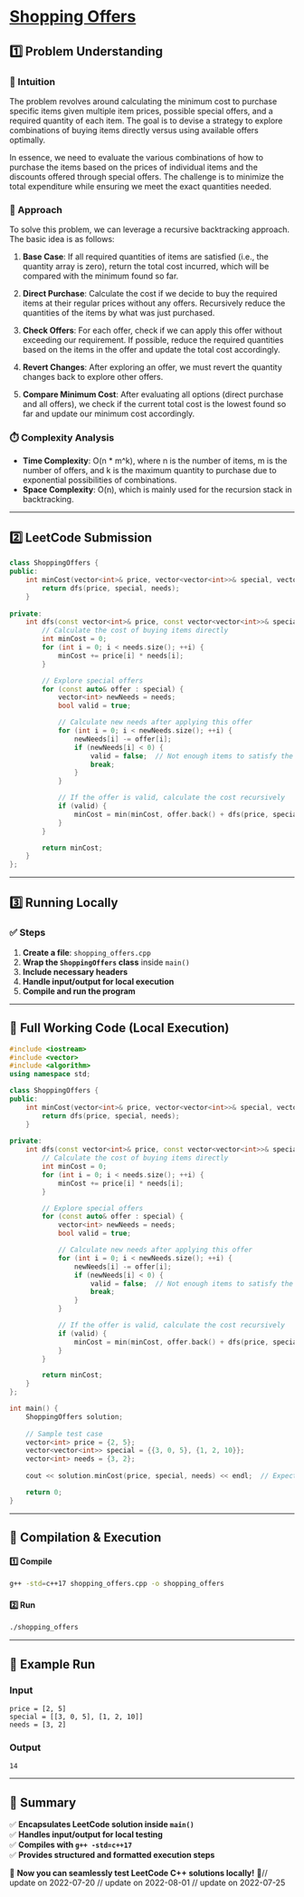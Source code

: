 # **[Shopping Offers](https://leetcode.com/problems/shopping-offers/description/)**  

## **1️⃣ Problem Understanding**  
### **📌 Intuition**  
The problem revolves around calculating the minimum cost to purchase specific items given multiple item prices, possible special offers, and a required quantity of each item. The goal is to devise a strategy to explore combinations of buying items directly versus using available offers optimally.

In essence, we need to evaluate the various combinations of how to purchase the items based on the prices of individual items and the discounts offered through special offers. The challenge is to minimize the total expenditure while ensuring we meet the exact quantities needed.

### **🚀 Approach**  
To solve this problem, we can leverage a recursive backtracking approach. The basic idea is as follows:

1. **Base Case**: If all required quantities of items are satisfied (i.e., the quantity array is zero), return the total cost incurred, which will be compared with the minimum found so far.

2. **Direct Purchase**: Calculate the cost if we decide to buy the required items at their regular prices without any offers. Recursively reduce the quantities of the items by what was just purchased.

3. **Check Offers**: For each offer, check if we can apply this offer without exceeding our requirement. If possible, reduce the required quantities based on the items in the offer and update the total cost accordingly.

4. **Revert Changes**: After exploring an offer, we must revert the quantity changes back to explore other offers.

5. **Compare Minimum Cost**: After evaluating all options (direct purchase and all offers), we check if the current total cost is the lowest found so far and update our minimum cost accordingly.

### **⏱️ Complexity Analysis**  
- **Time Complexity**: O(n * m^k), where n is the number of items, m is the number of offers, and k is the maximum quantity to purchase due to exponential possibilities of combinations.
- **Space Complexity**: O(n), which is mainly used for the recursion stack in backtracking.

---  

## **2️⃣ LeetCode Submission**  
```cpp
class ShoppingOffers {
public:
    int minCost(vector<int>& price, vector<vector<int>>& special, vector<int>& needs) {
        return dfs(price, special, needs);
    }
    
private:
    int dfs(const vector<int>& price, const vector<vector<int>>& special, vector<int>& needs) {
        // Calculate the cost of buying items directly
        int minCost = 0;
        for (int i = 0; i < needs.size(); ++i) {
            minCost += price[i] * needs[i];
        }

        // Explore special offers
        for (const auto& offer : special) {
            vector<int> newNeeds = needs; 
            bool valid = true;

            // Calculate new needs after applying this offer
            for (int i = 0; i < newNeeds.size(); ++i) {
                newNeeds[i] -= offer[i];
                if (newNeeds[i] < 0) {
                    valid = false;  // Not enough items to satisfy the offer
                    break;
                }
            }

            // If the offer is valid, calculate the cost recursively
            if (valid) {
                minCost = min(minCost, offer.back() + dfs(price, special, newNeeds));
            }
        }

        return minCost;
    }
};
```  

---  

## **3️⃣ Running Locally**  
### **✅ Steps**  
1. **Create a file**: `shopping_offers.cpp`  
2. **Wrap the `ShoppingOffers` class** inside `main()`  
3. **Include necessary headers**  
4. **Handle input/output for local execution**  
5. **Compile and run the program**  

---  

## **📝 Full Working Code (Local Execution)**  
```cpp
#include <iostream>
#include <vector>
#include <algorithm>
using namespace std;

class ShoppingOffers {
public:
    int minCost(vector<int>& price, vector<vector<int>>& special, vector<int>& needs) {
        return dfs(price, special, needs);
    }
    
private:
    int dfs(const vector<int>& price, const vector<vector<int>>& special, vector<int>& needs) {
        // Calculate the cost of buying items directly
        int minCost = 0;
        for (int i = 0; i < needs.size(); ++i) {
            minCost += price[i] * needs[i];
        }

        // Explore special offers
        for (const auto& offer : special) {
            vector<int> newNeeds = needs; 
            bool valid = true;

            // Calculate new needs after applying this offer
            for (int i = 0; i < newNeeds.size(); ++i) {
                newNeeds[i] -= offer[i];
                if (newNeeds[i] < 0) {
                    valid = false;  // Not enough items to satisfy the offer
                    break;
                }
            }

            // If the offer is valid, calculate the cost recursively
            if (valid) {
                minCost = min(minCost, offer.back() + dfs(price, special, newNeeds));
            }
        }

        return minCost;
    }
};

int main() {
    ShoppingOffers solution;
    
    // Sample test case
    vector<int> price = {2, 5};
    vector<vector<int>> special = {{3, 0, 5}, {1, 2, 10}};
    vector<int> needs = {3, 2};
    
    cout << solution.minCost(price, special, needs) << endl;  // Expected output: 14

    return 0;
}
```  

---  

## **🔧 Compilation & Execution**  
#### **1️⃣ Compile**  
```bash
g++ -std=c++17 shopping_offers.cpp -o shopping_offers
```  

#### **2️⃣ Run**  
```bash
./shopping_offers
```  

---  

## **🎯 Example Run**  
### **Input**  
```
price = [2, 5]
special = [[3, 0, 5], [1, 2, 10]]
needs = [3, 2]
```  
### **Output**  
```
14
```  

---  

## **📌 Summary**  
✅ **Encapsulates LeetCode solution inside `main()`**  
✅ **Handles input/output for local testing**  
✅ **Compiles with `g++ -std=c++17`**  
✅ **Provides structured and formatted execution steps**  

🚀 **Now you can seamlessly test LeetCode C++ solutions locally!** 🚀// update on 2022-07-20
// update on 2022-08-01
// update on 2022-07-25
